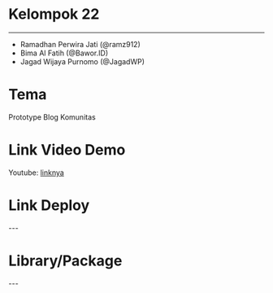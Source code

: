 <h1>Kelompok 22</h1>
<hr>
<ul>
    <li>Ramadhan Perwira Jati (@ramz912)</li>
    <li>Bima Al Fatih (@Bawor.ID)</li>
    <li>Jagad Wijaya Purnomo (@JagadWP)</li>
</ul>

<h1>Tema</h1>
<p>Prototype Blog Komunitas</p>

<h1>Link Video Demo</h1>
<p>Youtube: <a href="">linknya</a></p>

<h1>Link Deploy</h1>
<p>---</p>

<h1>Library/Package</h1>
<p>---</p>

